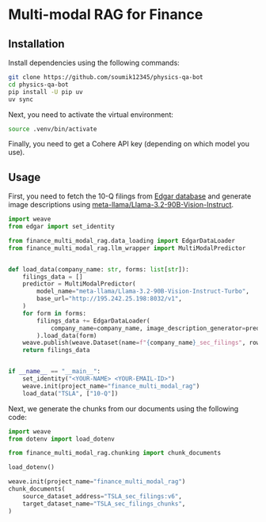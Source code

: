 # Multi-modal RAG for Finance

## Installation

Install dependencies using the following commands:

```bash
git clone https://github.com/soumik12345/physics-qa-bot
cd physics-qa-bot
pip install -U pip uv
uv sync
```

Next, you need to activate the virtual environment:

```bash
source .venv/bin/activate
```

Finally, you need to get a Cohere API key (depending on which model you use).

## Usage

First, you need to fetch the 10-Q filings from [Edgar database](https://www.sec.gov/edgar) and generate image descriptions using [meta-llama/Llama-3.2-90B-Vision-Instruct](https://huggingface.co/meta-llama/Llama-3.2-90B-Vision-Instruct).

```python
import weave
from edgar import set_identity

from finance_multi_modal_rag.data_loading import EdgarDataLoader
from finance_multi_modal_rag.llm_wrapper import MultiModalPredictor


def load_data(company_name: str, forms: list[str]):
    filings_data = []
    predictor = MultiModalPredictor(
        model_name="meta-llama/Llama-3.2-90B-Vision-Instruct-Turbo",
        base_url="http://195.242.25.198:8032/v1",
    )
    for form in forms:
        filings_data += EdgarDataLoader(
            company_name=company_name, image_description_generator=predictor
        ).load_data(form)
    weave.publish(weave.Dataset(name=f"{company_name}_sec_filings", rows=filings_data))
    return filings_data


if __name__ == "__main__":
    set_identity("<YOUR-NAME> <YOUR-EMAIL-ID>")
    weave.init(project_name="finance_multi_modal_rag")
    load_data("TSLA", ["10-Q"])
```

Next, we generate the chunks from our documents using the following code:

```python
import weave
from dotenv import load_dotenv

from finance_multi_modal_rag.chunking import chunk_documents

load_dotenv()

weave.init(project_name="finance_multi_modal_rag")
chunk_documents(
    source_dataset_address="TSLA_sec_filings:v6",
    target_dataset_name="TSLA_sec_filings_chunks",
)
```
